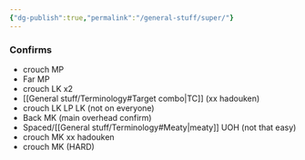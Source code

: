 ```yaml
---
{"dg-publish":true,"permalink":"/general-stuff/super/"}
---
```


### Confirms
- crouch MP
- Far MP
- crouch LK x2
- [[General stuff/Terminology#Target combo\|TC]] (xx hadouken)
- crouch LK LP LK (not on everyone)
- Back MK (main overhead confirm)
- Spaced/[[General stuff/Terminology#Meaty\|meaty]] UOH (not that easy)
- crouch MK xx hadouken
- crouch MK (HARD)